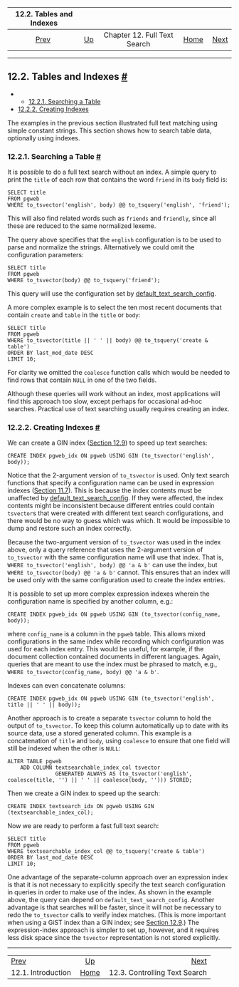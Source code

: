 <!--?xml version="1.0" encoding="UTF-8" standalone="no"?-->

|               12.2. Tables and Indexes              |                                                      |                              |                                                       |                                                                   |
| :-------------------------------------------------: | :--------------------------------------------------- | :--------------------------: | ----------------------------------------------------: | ----------------------------------------------------------------: |
| [Prev](textsearch-intro.html "12.1. Introduction")  | [Up](textsearch.html "Chapter 12. Full Text Search") | Chapter 12. Full Text Search | [Home](index.html "PostgreSQL 17devel Documentation") |  [Next](textsearch-controls.html "12.3. Controlling Text Search") |

***

## 12.2. Tables and Indexes [#](#TEXTSEARCH-TABLES)

  * *   [12.2.1. Searching a Table](textsearch-tables.html#TEXTSEARCH-TABLES-SEARCH)
* [12.2.2. Creating Indexes](textsearch-tables.html#TEXTSEARCH-TABLES-INDEX)

The examples in the previous section illustrated full text matching using simple constant strings. This section shows how to search table data, optionally using indexes.

### 12.2.1. Searching a Table [#](#TEXTSEARCH-TABLES-SEARCH)

It is possible to do a full text search without an index. A simple query to print the `title` of each row that contains the word `friend` in its `body` field is:

    SELECT title
    FROM pgweb
    WHERE to_tsvector('english', body) @@ to_tsquery('english', 'friend');

This will also find related words such as `friends` and `friendly`, since all these are reduced to the same normalized lexeme.

The query above specifies that the `english` configuration is to be used to parse and normalize the strings. Alternatively we could omit the configuration parameters:

    SELECT title
    FROM pgweb
    WHERE to_tsvector(body) @@ to_tsquery('friend');

This query will use the configuration set by [default\_text\_search\_config](runtime-config-client.html#GUC-DEFAULT-TEXT-SEARCH-CONFIG).

A more complex example is to select the ten most recent documents that contain `create` and `table` in the `title` or `body`:

    SELECT title
    FROM pgweb
    WHERE to_tsvector(title || ' ' || body) @@ to_tsquery('create & table')
    ORDER BY last_mod_date DESC
    LIMIT 10;

For clarity we omitted the `coalesce` function calls which would be needed to find rows that contain `NULL` in one of the two fields.

Although these queries will work without an index, most applications will find this approach too slow, except perhaps for occasional ad-hoc searches. Practical use of text searching usually requires creating an index.

### 12.2.2. Creating Indexes [#](#TEXTSEARCH-TABLES-INDEX)

We can create a GIN index ([Section 12.9](textsearch-indexes.html "12.9. Preferred Index Types for Text Search")) to speed up text searches:

    CREATE INDEX pgweb_idx ON pgweb USING GIN (to_tsvector('english', body));

Notice that the 2-argument version of `to_tsvector` is used. Only text search functions that specify a configuration name can be used in expression indexes ([Section 11.7](indexes-expressional.html "11.7. Indexes on Expressions")). This is because the index contents must be unaffected by [default\_text\_search\_config](runtime-config-client.html#GUC-DEFAULT-TEXT-SEARCH-CONFIG). If they were affected, the index contents might be inconsistent because different entries could contain `tsvector`s that were created with different text search configurations, and there would be no way to guess which was which. It would be impossible to dump and restore such an index correctly.

Because the two-argument version of `to_tsvector` was used in the index above, only a query reference that uses the 2-argument version of `to_tsvector` with the same configuration name will use that index. That is, `WHERE to_tsvector('english', body) @@ 'a & b'` can use the index, but `WHERE to_tsvector(body) @@ 'a & b'` cannot. This ensures that an index will be used only with the same configuration used to create the index entries.

It is possible to set up more complex expression indexes wherein the configuration name is specified by another column, e.g.:

    CREATE INDEX pgweb_idx ON pgweb USING GIN (to_tsvector(config_name, body));

where `config_name` is a column in the `pgweb` table. This allows mixed configurations in the same index while recording which configuration was used for each index entry. This would be useful, for example, if the document collection contained documents in different languages. Again, queries that are meant to use the index must be phrased to match, e.g., `WHERE to_tsvector(config_name, body) @@ 'a & b'`.

Indexes can even concatenate columns:

    CREATE INDEX pgweb_idx ON pgweb USING GIN (to_tsvector('english', title || ' ' || body));

Another approach is to create a separate `tsvector` column to hold the output of `to_tsvector`. To keep this column automatically up to date with its source data, use a stored generated column. This example is a concatenation of `title` and `body`, using `coalesce` to ensure that one field will still be indexed when the other is `NULL`:

    ALTER TABLE pgweb
        ADD COLUMN textsearchable_index_col tsvector
                   GENERATED ALWAYS AS (to_tsvector('english', coalesce(title, '') || ' ' || coalesce(body, ''))) STORED;

Then we create a GIN index to speed up the search:

    CREATE INDEX textsearch_idx ON pgweb USING GIN (textsearchable_index_col);

Now we are ready to perform a fast full text search:

    SELECT title
    FROM pgweb
    WHERE textsearchable_index_col @@ to_tsquery('create & table')
    ORDER BY last_mod_date DESC
    LIMIT 10;

One advantage of the separate-column approach over an expression index is that it is not necessary to explicitly specify the text search configuration in queries in order to make use of the index. As shown in the example above, the query can depend on `default_text_search_config`. Another advantage is that searches will be faster, since it will not be necessary to redo the `to_tsvector` calls to verify index matches. (This is more important when using a GiST index than a GIN index; see [Section 12.9](textsearch-indexes.html "12.9. Preferred Index Types for Text Search").) The expression-index approach is simpler to set up, however, and it requires less disk space since the `tsvector` representation is not stored explicitly.

***

|                                                     |                                                       |                                                                   |
| :-------------------------------------------------- | :---------------------------------------------------: | ----------------------------------------------------------------: |
| [Prev](textsearch-intro.html "12.1. Introduction")  |  [Up](textsearch.html "Chapter 12. Full Text Search") |  [Next](textsearch-controls.html "12.3. Controlling Text Search") |
| 12.1. Introduction                                  | [Home](index.html "PostgreSQL 17devel Documentation") |                                     12.3. Controlling Text Search |
